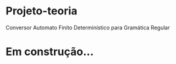 # Projeto-teoria
Conversor Automato Finito Determinístico para Gramática Regular

# Em construção...
